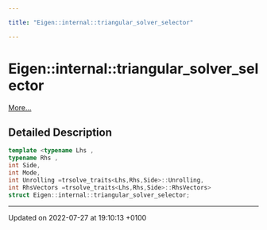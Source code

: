 ```yaml
---

title: "Eigen::internal::triangular_solver_selector"

---
```


# Eigen::internal::triangular_solver_selector



 [More...](#detailed-description)

## Detailed Description

```cpp
template <typename Lhs ,
typename Rhs ,
int Side,
int Mode,
int Unrolling =trsolve_traits<Lhs,Rhs,Side>::Unrolling,
int RhsVectors =trsolve_traits<Lhs,Rhs,Side>::RhsVectors>
struct Eigen::internal::triangular_solver_selector;
```

-------------------------------

Updated on 2022-07-27 at 19:10:13 +0100